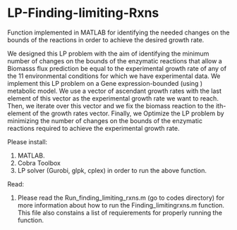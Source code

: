 # LP-Finding-limiting-Rxns
Function implemented in MATLAB for identifying the needed changes on the bounds of the reactions in order to achieve the desired growth rate.

We designed this LP problem with the aim of identifying the minimum number of changes on the bounds of the enzymatic reactions that allow a Biomasss flux prediction be equal to the experimental growth rate of any of the 11 environmental conditions for which we have experimental data. We implement this LP problem on a Gene expression-bounded (using ) metabolic model. We use a vector of ascendant growth rates with the last element of this vector as the experimental growth rate we want to reach. Then, we iterate over this vector and we fix the biomass reaction to the ith-element of the growth rates vector. Finally, we Optimize the LP problem by minimizing the number of changes on the bounds of the enzymatic reactions required to achieve the experimental growth rate.

Please install:
1. MATLAB.
2. Cobra Toolbox
3. LP solver (Gurobi, glpk, cplex) in order to run the above function.

Read:
1. Please read the Run_finding_limiting_rxns.m (go to codes directory) for more information about how to run the Finding_limitingrxns.m function. This file also constains a list of requierements for properly running the function.
